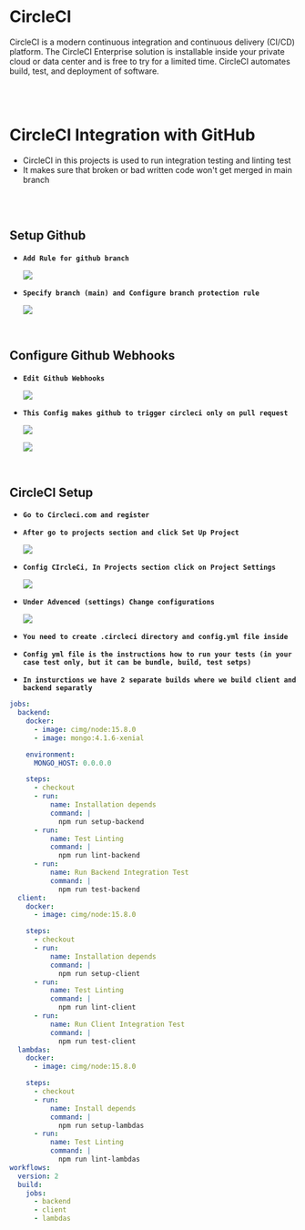 # CircleCI

CircleCI is a modern continuous integration and continuous delivery (CI/CD) platform. The CircleCI Enterprise solution is installable inside your private cloud or data center and is free to try for a limited time. CircleCI automates build, test, and deployment of software.

<br/>
<br/>

# CircleCI Integration with GitHub

- CircleCI in this projects is used to run integration testing and linting test
- It makes sure that broken or bad written code won't get merged in main branch

<br/>
<br/>

## Setup Github

- **`Add Rule for github branch`**
  <p>
    <img src="https://github.com/edo92/AWS-ECS-Hosting-Pipeline/blob/docs/circleci/images/github-branch-rules.png"/>
  </p>

- **`Specify branch (main) and Configure branch protection rule`**
  <p>
    <img src="https://github.com/edo92/AWS-ECS-Hosting-Pipeline/blob/docs/circleci/images/github-branch-protection-rules.png"/>
  </p>

<br/>

## Configure Github Webhooks

- **`Edit Github Webhooks`**
  <p>
    <img src="https://github.com/edo92/AWS-ECS-Hosting-Pipeline/blob/docs/circleci/images/github-edit-webhooks.png"/>
  </p>
- **`This Config makes github to trigger circleci only on pull request`**
  <p>
    <img src="https://github.com/edo92/AWS-ECS-Hosting-Pipeline/blob/docs/circleci/images/github-webhooks-options-1.png"/>
  </p>
  <p>
    <img src="https://github.com/edo92/AWS-ECS-Hosting-Pipeline/blob/docs/circleci/images/github-webhooks-options-2.png"/>
  </p>

<br/>

## CircleCI Setup

- **`Go to Circleci.com and register`**
- **`After go to projects section and click Set Up Project`**
  <p>
    <img src="https://github.com/edo92/AWS-ECS-Hosting-Pipeline/blob/docs/circleci/images/circleci-setup-project.png"/>
  </p>

- **`Config CIrcleCi, In Projects section click on Project Settings`**
  <p>
    <img src="https://github.com/edo92/AWS-ECS-Hosting-Pipeline/blob/docs/circleci/images/circleci-configure.png"/>
  </p>

- **`Under Advenced (settings) Change configurations`**
  <p>
    <img src="https://github.com/edo92/AWS-ECS-Hosting-Pipeline/blob/docs/circleci/images/circleci-change-configs.png"/>
  </p>

- **`You need to create .circleci directory and config.yml file inside`**
- **`Config yml file is the instructions how to run your tests (in your case test only, but it can be bundle, build, test setps)`**
- **`In insturctions we have 2 separate builds where we build client and backend separatly`**

```yml
jobs:
  backend:
    docker:
      - image: cimg/node:15.8.0
      - image: mongo:4.1.6-xenial

    environment:
      MONGO_HOST: 0.0.0.0

    steps:
      - checkout
      - run:
          name: Installation depends
          command: |
            npm run setup-backend
      - run:
          name: Test Linting
          command: |
            npm run lint-backend
      - run:
          name: Run Backend Integration Test
          command: |
            npm run test-backend
  client:
    docker:
      - image: cimg/node:15.8.0

    steps:
      - checkout
      - run:
          name: Installation depends
          command: |
            npm run setup-client
      - run:
          name: Test Linting
          command: |
            npm run lint-client
      - run:
          name: Run Client Integration Test
          command: |
            npm run test-client
  lambdas:
    docker:
      - image: cimg/node:15.8.0

    steps:
      - checkout
      - run:
          name: Install depends
          command: |
            npm run setup-lambdas
      - run:
          name: Test Linting
          command: |
            npm run lint-lambdas
workflows:
  version: 2
  build:
    jobs:
      - backend
      - client
      - lambdas
```
